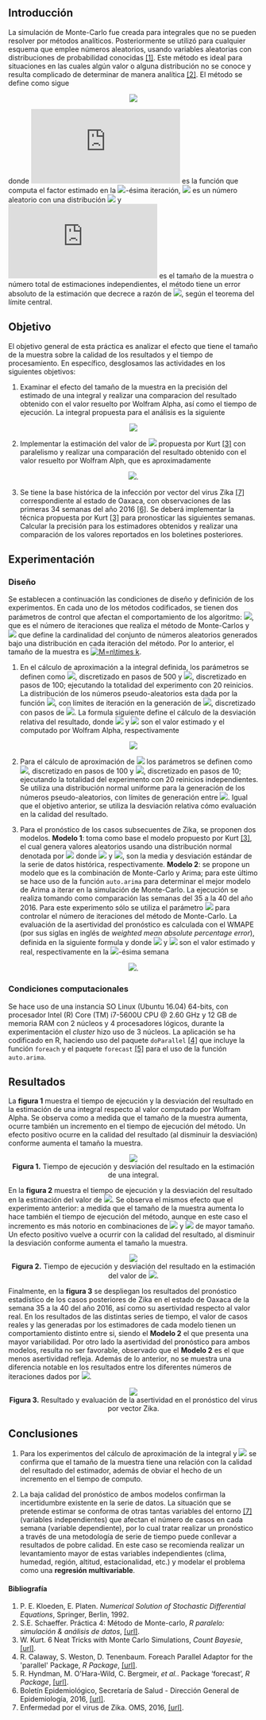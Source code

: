 ## Introducción

La simulación de Monte-Carlo fue creada para integrales que no se pueden resolver por métodos analíticos. Posteriormente se utilizó para cualquier esquema que emplee números aleatorios, usando variables aleatorias con distribuciones de probabilidad conocidas [\[1\]](#bibliograf%C3%ADa). Este método es ideal para situaciones en las cuales algún valor o alguna distribución no se conoce y resulta complicado de determinar de manera analítica [\[2\]](#bibliograf%C3%ADa). El método se define como sigue

<p align="center">
<img src="https://latex.codecogs.com/gif.latex?y=\frac{1}{M}\sum_{i=1}^{N}&space;g(x_i)," />
</p>

donde ![f1] es la función que computa el factor estimado en la <img src="https://latex.codecogs.com/gif.latex?i"/>-ésima iteración, <img src="https://latex.codecogs.com/gif.latex?x_i"/> es un número aleatorio con una distribución <img src="https://latex.codecogs.com/gif.latex?\sim&space;N(\mu,\sigma^2)"/> y ![f2] es el tamaño de la muestra o número total de estimaciones independientes, el método tiene un error absoluto de la estimación que decrece a razón de <img src="https://latex.codecogs.com/gif.latex?1/\sqrt(N)"/>, según el teorema del límite central.
## Objetivo

El objetivo general de esta práctica es analizar el efecto que tiene el tamaño de la muestra sobre la calidad de los resultados y el tiempo de procesamiento. En específico, desglosamos las actividades en los siguientes objetivos:

1. Examinar el efecto del tamaño de la muestra en la precisión del estimado de una integral y realizar una comparacion del resultado obtenido con el valor resuelto por Wolfram Alpha, así como el tiempo de ejecución. La integral propuesta para el análisis es la siguiente
 
<p align = "center">
<img src="https://latex.codecogs.com/gif.latex?f(x)=\int_{7}^{3}\frac{1}{\exp(x)&plus;\exp(-x)}dx\approx&space;0.048834."/>
</p>

2. Implementar la estimación del valor de <img src="https://latex.codecogs.com/gif.latex?\pi"/> propuesta por Kurt [\[3\]](#bibliograf%C3%ADa) con paralelismo y realizar una comparación del resultado obtenido con el valor resuelto por Wolfram Alph, que es aproximadamente

<p align = "center">
<img src="https://latex.codecogs.com/gif.latex?\pi&space;\approx&space;3.1415926">.
</p>

3. Se tiene la base histórica de la infección por vector del virus Zika [\[7\]](#bibliograf%C3%ADa) correspondiente al estado de Oaxaca, con observaciones de las primeras 34 semanas del año 2016 [\[6\]](#bibliograf%C3%ADa). Se deberá implementar la técnica propuesta por Kurt [\[3\]](#bibliograf%C3%ADa) para pronosticar las siguientes semanas. Calcular la precisión para los estimadores obtenidos y realizar una comparación de los valores reportados en los boletines posteriores.

## Experimentación
### Diseño

Se establecen a continuación las condiciones de diseño y definición de los experimentos. En cada uno de los métodos codificados, se tienen dos parámetros de control que afectan el comportamiento de los algoritmo: <img src="https://latex.codecogs.com/gif.latex?k">, que es el número de iteraciones que realiza el método de Monte-Carlos y <img src="https://latex.codecogs.com/gif.latex?n"> que define la cardinalidad del conjunto de números aleatorios generados bajo una distribución en cada iteración del método. Por lo anterior, el tamaño de la muestra es <a href="https://www.codecogs.com/eqnedit.php?latex=M=n\times&space;k" target="_blank"><img src="https://latex.codecogs.com/gif.latex?M=n\times&space;k" title="M=n\times k" /></a>.

1. En el cálculo de aproximación a la integral definida, los parámetros se definen como <img src="https://latex.codecogs.com/gif.latex?n\in\[500,5000\]"/>, discretizado en pasos de 500 y <img src="https://latex.codecogs.com/gif.latex?k\in\[100,1000\]"/>, discretizado en pasos de 100; ejecutando la totalidad del experimento con 20 reinicios. La distribución de los números pseudo-aleatorios esta dada por la función <img src="https://latex.codecogs.com/gif.latex?g(x)=2f(x)/\pi"/>, con límites de iteración en la generación de <img src="https://latex.codecogs.com/gif.latex?\[-6,6\]"/>, discretizado con pasos de <img src="https://latex.codecogs.com/gif.latex?\0.5"/>. La formula siguiente define el cálculo de la desviación relativa del resultado, donde <img src="https://latex.codecogs.com/gif.latex?\hat{y_i}"/> y <img src="https://latex.codecogs.com/gif.latex?y_i"/> son el valor estimado y el computado por Wolfram Alpha, respectivamente

<p align="center">
<img src="https://latex.codecogs.com/gif.latex?D=\frac{\left&space;|&space;\hat{y_i}-y_i&space;\right&space;|}{y_i}&space;\times&space;100."/>
</p>

2. Para el cálculo de aproximación de <img src="https://latex.codecogs.com/gif.latex?\pi"> los parámetros se definen como <img src="https://latex.codecogs.com/gif.latex?n\in\[100,1000\]"/>, discretizado en pasos de 100 y <img src="https://latex.codecogs.com/gif.latex?k\in\[10,100\]"/>, discretizado en pasos de 10; ejecutando la totalidad del experimento con 20 reinicios independientes. Se utiliza una distribución normal uniforme para la generación de los números pseudo-aleatorios, con límites de generación entre <img src="https://latex.codecogs.com/gif.latex?\[-0.5,0.5\]"/>. Igual que el objetivo anterior, se utiliza la desviación relativa cómo evaluación en la calidad del resultado. 

3. Para el pronóstico de los casos subsecuentes de Zika, se proponen dos modelos. **Modelo 1**: toma como base el modelo propuesto por Kurt [\[3\]](#bibliograf%C3%ADa), el cual genera valores aleatorios usando una distribución normal denotada por <img src="https://latex.codecogs.com/gif.latex?\sim&space;N(\mu,\sigma^2)"/> donde <img src="https://latex.codecogs.com/gif.latex?\mu"/> y <img src="https://latex.codecogs.com/gif.latex?\sigma^2"/>, son la media y desviación estándar de la serie de datos histórica, respectivamente. **Modelo 2**: se propone un modelo que es la combinación de Monte-Carlo y Arima; para este último se hace uso de la función `auto.arima` para determinar el mejor modelo de Arima a iterar en la simulación de Monte-Carlo. La ejecución se realiza tomando como comparación las semanas del 35 a la 40 del año 2016. Para este experimento sólo se utiliza el parámetro <img src="https://latex.codecogs.com/gif.latex?k\in\[1000,5000,10000\]"/> para controlar el número de iteraciones del método de Monte-Carlo. 
La evaluación de la asertividad del pronóstico es calculada con el WMAPE (por sus siglas en inglés de <i>weighted mean absolute percentage error</i>), definida en la siguiente formula y donde <img src="https://latex.codecogs.com/gif.latex?\hat{y_i}"/> y <img src="https://latex.codecogs.com/gif.latex?y_i"/> son el valor estimado y real, respectivamente en la <img src="https://latex.codecogs.com/gif.latex?i"/>-ésima semana

<p align = "center">
<img src="https://latex.codecogs.com/gif.latex?WMAPE&space;=\frac{\sum_{n}^{i=1}\left&space;|&space;\frac{y_i-\hat{y_i}}{y_i}&space;\right&space;|&space;y_i}{\sum_{n}^{i=1}&space;y_i&space;}" />.
</p>

### Condiciones computacionales
Se hace uso de una instancia SO Linux (Ubuntu 16.04) 64-bits, con procesador Intel (R) Core (TM) i7-5600U CPU @ 2.60 GHz y 12 GB de memoria RAM con 2 núcleos y 4 procesadores lógicos, durante la experimentación el <i>cluster</i> hizo uso de 3 núcleos. La aplicación se ha codificado en R, haciendo uso del paquete `doParallel` [\[4\]](#bibliograf%C3%ADa) que incluye la función `foreach` y el paquete `forecast` [\[5\]](#bibliograf%C3%ADa) para el uso de la función `auto.arima`.

## Resultados
La **figura 1** muestra el tiempo de ejecución y la desviación del resultado en la estimación de una integral respecto al valor computado por Wolfram Alpha. Se observa como a medida que el tamaño de la muestra aumenta, ocurre también un incremento en el tiempo de ejecución del método. Un efecto positivo ocurre en la calidad del resultado (al disminuir la desviación) conforme aumenta el tamaño la muestra.

<p align="center">
<img src="https://github.com/dagoquevedo/parallelr/blob/master/P5/img/P5_A.png"/><br>
<b>Figura 1.</b> Tiempo de ejecución y desviación del resultado en la estimación de una integral.
</p>

En la **figura 2** muestra el tiempo de ejecución y la desviación del resultado en la estimación del valor de <img src="https://latex.codecogs.com/gif.latex?\pi"/>. Se observa el mismos efecto que el experimento anterior: a medida que el tamaño de la muestra aumenta lo hace también el tiempo de ejecución del método, aunque en este caso el incremento es más notorio en combinaciones de <img src="https://latex.codecogs.com/gif.latex?n"/> y <img src="https://latex.codecogs.com/gif.latex?k"/> de mayor tamaño. Un efecto positivo vuelve a ocurrir con la calidad del resultado, al disminuir la desviación conforme aumenta el tamaño la muestra.

<p align="center">
<img src="https://github.com/dagoquevedo/parallelr/blob/master/P5/img/P5_B.png"/><br>
<b>Figura 2.</b> Tiempo de ejecución y desviación del resultado en la estimación del valor de <img src="https://latex.codecogs.com/gif.latex?\pi"/>.
</p>

Finalmente, en la **figura 3** se despliegan los resultados del pronóstico estadístico de los casos posteriores de Zika en el estado de Oaxaca de la semana 35 a la 40 del año 2016, así como su asertividad respecto al valor real. En los resultados de las distintas series de tiempo, el valor de casos reales y las generadas por los estimadores de cada modelo tienen un comportamiento distinto entre si, siendo el **Modelo 2** el que presenta una mayor variabilidad. Por otro lado la asertividad del pronóstico para ambos modelos, resulta no ser favorable, observado que el **Modelo 2** es el que menos asertividad refleja. Además de lo anterior, no se muestra una diferencia notable en los resultados entre los diferentes números de iteraciones dados por <img src="https://latex.codecogs.com/gif.latex?k"/>.

<p align="center">
<img src="https://github.com/dagoquevedo/parallelr/blob/master/P5/img/P5_C.gif"/><br>
<b>Figura 3.</b> Resultado y evaluación de la asertividad en el pronóstico del virus por vector Zika.
</p>


## Conclusiones

1. Para los experimentos del cálculo de aproximación de la integral y <img src="https://latex.codecogs.com/gif.latex?\pi"/> se confirma que el tamaño de la muestra tiene una relación con la calidad del resultado del estimador, además de obviar el hecho de un incremento en el tiempo de computo.

2. La baja calidad del pronóstico de ambos modelos confirman la incertidumbre existente en la serie de datos. La situación que se pretende estimar se conforma de otras tantas variables del entorno [\[7\]](#bibliograf%C3%ADa) (variables independientes) que afectan el número de casos en cada semana (variable dependiente), por lo cual tratar realizar un pronóstico a través de una metodología de serie de tiempo puede conllevar a resultados de pobre calidad. En este caso se recomienda realizar un levantamiento mayor de estas variables independientes (clima, humedad, región, altitud, estacionalidad, etc.) y modelar el problema como una **regresión multivariable**.

#### Bibliografía
1. P. E. Kloeden, E. Platen. <i>Numerical Solution of Stochastic Differential Equations</i>, Springer, Berlin, 1992.
2. S.E. Schaeffer. Práctica 4: Método de Monte-carlo, <i>R paralelo: simulación & análisis de datos</i>, [\[url\]](http://elisa.dyndns-web.com/teaching/comp/par/p5.html).
3. W. Kurt. 6 Neat Tricks with Monte Carlo Simulations, <i>Count Bayesie</i>, [\[url\]](https://www.countbayesie.com/blog/2015/3/3/6-amazing-trick-with-monte-carlo-simulations).
4. R. Calaway, S. Weston, D. Tenenbaum. Foreach Parallel Adaptor for the 'parallel' Package, <i>R Package</i>, [\[url\]](https://cran.r-project.org/web/packages/doParallel/doParallel.pdf).
5. R. Hyndman, M. O'Hara-Wild, C. Bergmeir, <i>et al.</i>. Package ‘forecast’, <i>R Package</i>, [\[url\]](https://cran.r-project.org/web/packages/forecast/forecast.pdf).
6. Boletín Epidemiológico, Secretaría de Salud - Dirección General de Epidemiología, 2016, [\[url\]](https://www.gob.mx/salud/acciones-y-programas/boletinepidemiologico-sistema-nacional-de-vigilancia-epidemiologica-sistema-unico-de-informacion-90794).
7. Enfermedad por el virus de Zika. OMS, 2016, [\[url\]](http://www.who.int/mediacentre/factsheets/zika/es/).

[f1]: https://latex.codecogs.com/gif.latex?g
[f2]: https://latex.codecogs.com/gif.latex?M
